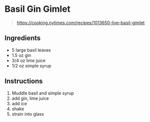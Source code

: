 # Basil Gin Gimlet

> https://cooking.nytimes.com/recipes/1013650-live-basil-gimlet

## Ingredients

 * 5 large basil leaves
 * 1.5 oz gin
 * 3/4 oz lime juice
 * 1/2 oz simple syrup

## Instructions

 1. Muddle basil and simple syrup
 2. add gin, lime juice
 3. add ice
 4. shake
 5. strain into glass

